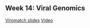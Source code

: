 ## Week 14: Viral Genomics
[Viromatch slides](week_14_viromatch_wylie.pptx)
[Video](https://wustl.box.com/s/hwerlzg4t3qi3bly1s4bejg74nypume7)
